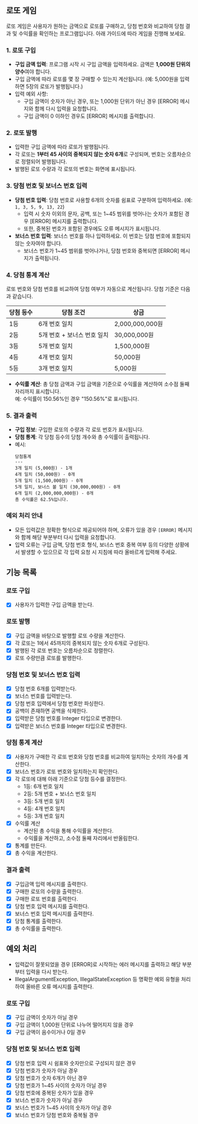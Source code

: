 ## 로또 게임

로또 게임은 사용자가 원하는 금액으로 로또를 구매하고, 당첨 번호와 비교하여 당첨 결과 및 수익률을 확인하는 프로그램입니다. 아래 가이드에 따라 게임을 진행해 보세요.

### 1. 로또 구입

- **구입 금액 입력**: 프로그램 시작 시 구입 금액을 입력하세요. 금액은 **1,000원 단위의 양수**여야 합니다.
- 구입 금액에 따라 로또를 몇 장 구매할 수 있는지 계산됩니다. (예: 5,000원을 입력하면 5장의 로또가 발행됩니다.)
- 입력 예외 사항:
  - 구입 금액이 숫자가 아닌 경우, 또는 1,000원 단위가 아닌 경우 [ERROR] 메시지와 함께 다시 입력을 요청합니다.
  - 구입 금액이 0 이하인 경우도 [ERROR] 메시지를 출력합니다.

### 2. 로또 발행

- 입력한 구입 금액에 따라 로또가 발행됩니다.
- 각 로또는 **1부터 45 사이의 중복되지 않는 숫자 6개**로 구성되며, 번호는 오름차순으로 정렬되어 발행됩니다.
- 발행된 로또 수량과 각 로또의 번호는 화면에 표시됩니다.

### 3. 당첨 번호 및 보너스 번호 입력

- **당첨 번호 입력**: 당첨 번호로 사용할 6개의 숫자를 쉼표로 구분하여 입력하세요. (예: `1, 3, 5, 9, 13, 22`)
  - 입력 시 숫자 이외의 문자, 공백, 또는 1~45 범위를 벗어나는 숫자가 포함된 경우 [ERROR] 메시지를 출력합니다.
  - 또한, 중복된 번호가 포함된 경우에도 오류 메시지가 표시됩니다.
- **보너스 번호 입력**: 보너스 번호를 하나 입력하세요. 이 번호는 당첨 번호에 포함되지 않는 숫자여야 합니다.
  - 보너스 번호가 1~45 범위를 벗어나거나, 당첨 번호와 중복되면 [ERROR] 메시지가 출력됩니다.

### 4. 당첨 통계 계산

로또 번호와 당첨 번호를 비교하여 당첨 여부가 자동으로 계산됩니다. 당첨 기준은 다음과 같습니다.

| 당첨 등수 | 당첨 조건                  | 상금          |
|-----------|----------------------------|---------------|
| 1등       | 6개 번호 일치              | 2,000,000,000원 |
| 2등       | 5개 번호 + 보너스 번호 일치 | 30,000,000원    |
| 3등       | 5개 번호 일치              | 1,500,000원    |
| 4등       | 4개 번호 일치              | 50,000원       |
| 5등       | 3개 번호 일치              | 5,000원        |

- **수익률 계산**: 총 당첨 금액과 구입 금액을 기준으로 수익률을 계산하여 소수점 둘째 자리까지 표시합니다.  
  예: 수익률이 150.56%인 경우 "150.56%"로 표시됩니다.

### 5. 결과 출력

- **구입 정보**: 구입한 로또의 수량과 각 로또 번호가 표시됩니다.
- **당첨 통계**: 각 당첨 등수의 당첨 개수와 총 수익률이 출력됩니다.
- 예시:
  ```
  당첨통계
  ---
  3개 일치 (5,000원) - 1개
  4개 일치 (50,000원) - 0개
  5개 일치 (1,500,000원) - 0개
  5개 일치, 보너스 볼 일치 (30,000,000원) - 0개
  6개 일치 (2,000,000,000원) - 0개
  총 수익률은 62.5%입니다.
  ```

### 예외 처리 안내

- 모든 입력값은 정확한 형식으로 제공되어야 하며, 오류가 있을 경우 `[ERROR]` 메시지와 함께 해당 부분부터 다시 입력을 요청합니다.
- 입력 오류는 구입 금액, 당첨 번호 형식, 보너스 번호 중복 여부 등의 다양한 상황에서 발생할 수 있으므로 각 입력 요청 시 지침에 따라 올바르게 입력해 주세요.

## 기능 목록
### 로또 구입 
- [x] 사용자가 입력한 구입 금액을 받는다.  

### 로또 발행 
- [x] 구입 금액을 바탕으로 발행할 로또 수량을 계산한다. 
- [x] 각 로또는 1에서 45까지의 중복되지 않는 숫자 6개로 구성된다. 
- [x] 발행된 각 로또 번호는 오름차순으로 정렬한다.  
- [x] 로또 수량만큼 로또를 발행한다.  

### 당첨 번호 및 보너스 번호 입력
- [x] 당첨 번호 6개를 입력받는다.
- [x] 보너스 번호를 입력받는다.  
- [x] 당첨 번호 입력에서 당첨 번호만 파싱한다.
- [x] 공백이 존재하면 공백을 삭제한다.
- [x] 입력받은 당첨 번호를 Integer 타입으로 변경한다.
- [x] 입력받은 보너스 번호를 Integer 타입으로 변경한다.

### 당첨 통계 계산
- [x] 사용자가 구매한 각 로또 번호와 당첨 번호를 비교하여 일치하는 숫자의 개수를 계산한다.
- [x] 보너스 번호가 로또 번호와 일치하는지 확인한다.
- [x] 각 로또에 대해 아래 기준으로 당첨 등수를 결정한다.
  - 1등: 6개 번호 일치
  - 2등: 5개 번호 + 보너스 번호 일치
  - 3등: 5개 번호 일치
  - 4등: 4개 번호 일치
  - 5등: 3개 번호 일치
- [x] 수익률 계산
  - 계산된 총 수익을 통해 수익률을 계산한다.
  - 수익률을 계산하고, 소수점 둘째 자리에서 반올림한다.
- [x] 통계를 만든다.
- [x] 총 수익을 계산한다.

### 결과 출력
- [x] 구입금액 입력 메시지를 출력한다.
- [x] 구매한 로또의 수량을 출력한다.
- [x] 구매한 로또 번호를 출력한다.
- [x] 당첨 번호 입력 메시지를 출력한다.
- [x] 보너스 번호 입력 메시지를 출력한다.
- [x] 당첨 통계를 출력한다.
- [x] 총 수익률을 출력한다.  

## 예외 처리
- 입력값이 잘못되었을 경우 [ERROR]로 시작하는 에러 메시지를 출력하고 해당 부분부터 입력을 다시 받는다.
- IllegalArgumentException, IllegalStateException 등 명확한 예외 유형을 처리하여 올바른 오류 메시지를 출력한다.  

### 로또 구입
- [x] 구입 금액이 숫자가 아닐 경우
- [x] 구입 금액이 1,000원 단위로 나누어 떨어지지 않을 경우
- [x] 구입 금액이 음수이거나 0일 경우
### 당첨 번호 및 보너스 번호 입력
- [x] 당첨 번호 입력 시 쉼표와 숫자만으로 구성되지 않은 경우
- [x] 당첨 번호가 숫자가 아닐 경우
- [x] 당첨 번호가 숫자 6개가 아닌 경우
- [x] 당첨 번호가 1~45 사이의 숫자가 아닐 경우
- [x] 당첨 번호에 중복된 숫자가 있을 경우
- [x] 보너스 번호가 숫자가 아닐 경우
- [x] 보너스 번호가 1~45 사이의 숫자가 아닐 경우
- [x] 보너스 번호가 당첨 번호와 중복될 경우